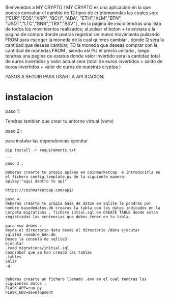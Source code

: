 
Bienvenidos a MY CRYPTO !
MY CRYPTO  es una aplicacion en la que podras consultar el cambio de 12 tipos de criptomonedas las cuales son: ["EUR","EOS","XRP", "BCH", "ADA", "ETH","XLM","BTN", "USDT","LTC","BNB","TRX","BSV"] , en la pagina de inicio tendras una lista de todos los movimientos realizados;  al pulsar el boton + te enviara a la pagina de compra donde podras registrar un nuevo movimiento  pulsando FROM para escoger la moneda de la cual quieres cambiar , donde Q sera la cantidad que deseas cambiar, TO la moneda que deseas comprar con la cantidad de monedas FROM , siendo asi PU el precio unitario , luego tendras una pagina de estatus donde valor invertido sera la cantidad total de euros invertidos y valor actual sera (total de euros invertidos + saldo de euros invertidos + valor de euros de nuestras cryptos )



PASOS A SEGUIR PARA USAR LA APLICACION:

# instalacion

paso 1:

Tendras tambien que crear tu entorno virtual (venv)

paso 2 : 

para instalar las dependencias ejecutar
```
pip install -r requirements.txt

´´´
paso 3 :

Deberas crearte tu propia apikey en coinmarketcap  e introducirla en el fichero config_template.py de la siguiente manera:
apikey:"aqui dentro tu api"

https://coinmarketcap.com/api/

paso 4: 
deberas crearte tu propia base de datos en sqlite le pondras por nombre basededatos.db crearas la tabla con los datos indicados en la carpeta migrations , fichero intial.sql en CREATE TABLE donde estan registradas las sentencias que debes tener en tu tabla. 

para eso debes :
desde el directorio data desde el directorio /data ejecutar
sqlite3 <nombre_bd>.db
Desde la consola de sqlite3 
ejecutar
.read migrations/initial.sql
Comprobar que se han creado las tablas
.tables
Salir
.q


deberas crearte un fichero llamado .env en el cual tendras los siguientes datos :
FLASK_APP=run.py
FLASK_ENV=development
